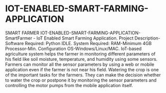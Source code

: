 # IOT-ENABLED-SMART-FARMING-APPLICATION
SMART FARMER IOT-ENABLED-SMART-FARMING-APPLICATION-
SmartFarmer - IoT Enabled Smart Farming Application. Project Description- Software Required: Python IDLE. System Required: RAM-Minimum 4GB Processor-Min. Configuration OS-Windows/Linux/MAC. IoT-based agriculture system helps the farmer in monitoring different parameters of his field like soil moisture, temperature, and humidity using some sensors. Farmers can monitor all the sensor parameters by using a web or mobile application even if the farmer is not near his field. Watering the crop is one of the important tasks for the farmers. They can make the decision whether to water the crop or postpone it by monitoring the sensor parameters and controlling the motor pumps from the mobile application itself.

